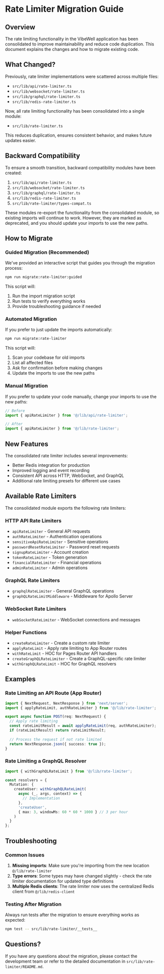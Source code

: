 # Rate Limiter Migration Guide

## Overview

The rate limiting functionality in the VibeWell application has been consolidated to improve maintainability and reduce code duplication. This document explains the changes and how to migrate existing code.

## What Changed?

Previously, rate limiter implementations were scattered across multiple files:

- `src/lib/api/rate-limiter.ts`
- `src/lib/websocket/rate-limiter.ts`
- `src/lib/graphql/rate-limiter.ts`
- `src/lib/redis-rate-limiter.ts`

Now, all rate limiting functionality has been consolidated into a single module:

- `src/lib/rate-limiter.ts`

This reduces duplication, ensures consistent behavior, and makes future updates easier.

## Backward Compatibility

To ensure a smooth transition, backward compatibility modules have been created:

1. `src/lib/api/rate-limiter.ts`
2. `src/lib/websocket/rate-limiter.ts`
3. `src/lib/graphql/rate-limiter.ts`
4. `src/lib/redis-rate-limiter.ts`
5. `src/lib/rate-limiter/types-compat.ts`

These modules re-export the functionality from the consolidated module, so existing imports will continue to work. However, they are marked as deprecated, and you should update your imports to use the new paths.

## How to Migrate

### Guided Migration (Recommended)

We've provided an interactive script that guides you through the migration process:

```bash
npm run migrate:rate-limiter:guided
```

This script will:
1. Run the import migration script
2. Run tests to verify everything works
3. Provide troubleshooting guidance if needed

### Automated Migration

If you prefer to just update the imports automatically:

```bash
npm run migrate:rate-limiter
```

This script will:
1. Scan your codebase for old imports
2. List all affected files
3. Ask for confirmation before making changes
4. Update the imports to use the new paths

### Manual Migration

If you prefer to update your code manually, change your imports to use the new paths:

```typescript
// Before
import { apiRateLimiter } from '@/lib/api/rate-limiter';

// After
import { apiRateLimiter } from '@/lib/rate-limiter';
```

## New Features

The consolidated rate limiter includes several improvements:

- Better Redis integration for production
- Improved logging and event recording
- Consistent API across HTTP, WebSocket, and GraphQL
- Additional rate limiting presets for different use cases

## Available Rate Limiters

The consolidated module exports the following rate limiters:

### HTTP API Rate Limiters

- `apiRateLimiter` - General API requests
- `authRateLimiter` - Authentication operations
- `sensitiveApiRateLimiter` - Sensitive operations
- `passwordResetRateLimiter` - Password reset requests
- `signupRateLimiter` - Account creation
- `tokenRateLimiter` - Token generation
- `financialRateLimiter` - Financial operations
- `adminRateLimiter` - Admin operations

### GraphQL Rate Limiters

- `graphqlRateLimiter` - General GraphQL operations
- `graphQLRateLimitMiddleware` - Middleware for Apollo Server

### WebSocket Rate Limiters

- `webSocketRateLimiter` - WebSocket connections and messages

### Helper Functions

- `createRateLimiter` - Create a custom rate limiter
- `applyRateLimit` - Apply rate limiting to App Router routes
- `withRateLimit` - HOC for Pages Router API handlers
- `createGraphQLRateLimiter` - Create a GraphQL-specific rate limiter
- `withGraphQLRateLimit` - HOC for GraphQL resolvers

## Examples

### Rate Limiting an API Route (App Router)

```typescript
import { NextRequest, NextResponse } from 'next/server';
import { applyRateLimit, authRateLimiter } from '@/lib/rate-limiter';

export async function POST(req: NextRequest) {
  // Apply rate limiting
  const rateLimitResult = await applyRateLimit(req, authRateLimiter);
  if (rateLimitResult) return rateLimitResult;
  
  // Process the request if not rate limited
  return NextResponse.json({ success: true });
}
```

### Rate Limiting a GraphQL Resolver

```typescript
import { withGraphQLRateLimit } from '@/lib/rate-limiter';

const resolvers = {
  Mutation: {
    createUser: withGraphQLRateLimit(
      async (_, args, context) => {
        // Implementation
      },
      'createUser',
      { max: 3, windowMs: 60 * 60 * 1000 } // 3 per hour
    )
  }
};
```

## Troubleshooting

### Common Issues

1. **Missing imports**: Make sure you're importing from the new location `@/lib/rate-limiter`
2. **Type errors**: Some types may have changed slightly - check the rate limiter documentation for updated type definitions
3. **Multiple Redis clients**: The rate limiter now uses the centralized Redis client from `@/lib/redis-client`

### Testing After Migration

Always run tests after the migration to ensure everything works as expected:

```bash
npm test -- src/lib/rate-limiter/__tests__
```

## Questions?

If you have any questions about the migration, please contact the development team or refer to the detailed documentation in `src/lib/rate-limiter/README.md`. 